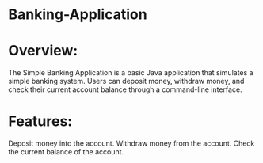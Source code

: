 # Banking-Application
# Overview:
The Simple Banking Application is a basic Java application that simulates a simple banking system. Users can deposit money, withdraw money, and check their current account balance through a command-line interface.

# Features:
Deposit money into the account.
Withdraw money from the account.
Check the current balance of the account.
